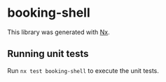 # booking-shell

This library was generated with [Nx](https://nx.dev).

## Running unit tests

Run `nx test booking-shell` to execute the unit tests.

